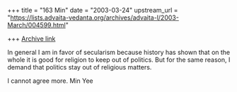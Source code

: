 +++
title = "163 Min"
date = "2003-03-24"
upstream_url = "https://lists.advaita-vedanta.org/archives/advaita-l/2003-March/004599.html"

+++
[Archive link](https://lists.advaita-vedanta.org/archives/advaita-l/2003-March/004599.html)

In general I am in favor of secularism because history has shown that on
the whole it is good for religion to keep out of politics.  But for the
same reason, I demand that politics stay out of religious matters.

I cannot agree more.
Min Yee

